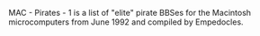 MAC - Pirates - 1 is a list of "elite" pirate BBSes for the Macintosh microcomputers from June 1992 and compiled by Empedocles.

